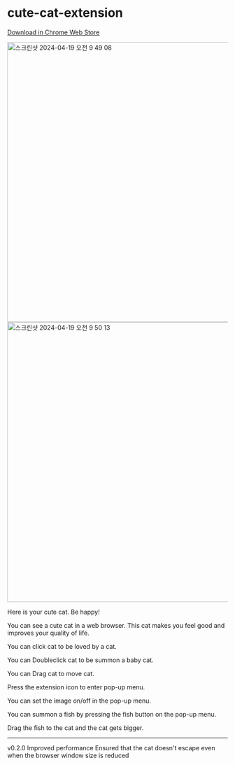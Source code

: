 # cute-cat-extension

[Download in Chrome Web Store](https://chromewebstore.google.com/detail/cute-cat/pcicppminbpfkkfnnkkhfknalhelbabn)

<img width="640" alt="스크린샷 2024-04-19 오전 9 49 08" src="https://github.com/khs3737/cute-cat-extension/assets/68044498/41bcacb3-f197-48c3-9cbf-f798ba339893">

<img width="640" alt="스크린샷 2024-04-19 오전 9 50 13" src="https://github.com/khs3737/cute-cat-extension/assets/68044498/d26d12b4-682c-4313-9c20-f8690894580d">

Here is your cute cat. Be happy!

You can see a cute cat in a web browser.
This cat makes you feel good and improves your quality of life.

You can click cat to be loved by a cat.

You can Doubleclick cat to be summon a baby cat.

You can Drag cat to move cat.

Press the extension icon to enter pop-up menu.

You can set the image on/off in the pop-up menu.

You can summon a fish by pressing the fish button on the pop-up menu.

Drag the fish to the cat and the cat gets bigger.

---
v0.2.0
Improved performance
Ensured that the cat doesn't escape even when the browser window size is reduced
